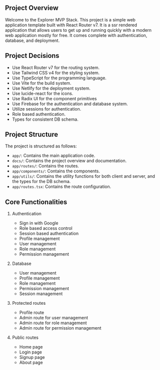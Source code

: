 ## Project Overview

Welcome to the Explorer MVP Stack. This project is a simple web application template built with React Router v7. It is a ssr rendered application that allows users to get up and running quickly with a modern web application mostly for free. It comes complete with authentication, database, and deployment.

## Project Decisions

-   Use React Router v7 for the routing system.
-   Use Tailwind CSS v4 for the styling system.
-   Use TypeScript for the programming language.
-   Use Vite for the build system.
-   Use Netlify for the deployment system.
-   Use lucide-react for the icons.
-   Use Radix UI for the component primitives
-   Use Firebase for the authentication and database system.
-   Utilize sessions for authentication.
-   Role based authentication.
-   Types for consistent DB schema.

## Project Structure

The project is structured as follows:

-   `app/`: Contains the main application code.
-   `docs/`: Contains the project overview and documentation.
-   `app/routes/`: Contains the routes.
-   `app/components/`: Contains the components.
-   `app/utils/`: Contains the utility functions for both client and server, and the types for the DB schema.
-   `app/routes.tsx`: Contains the route configuration.

## Core Functionalities

1. Authentication
   -   Sign in with Google
   -   Role based access control
   -   Session based authentication
   -   Profile management
   -   User management
   -   Role management
   -   Permission management

2. Database
    - User management
    - Profile management
    - Role management
    - Permission management
    - Session management

3. Protected routes
   - Profile route
   - Admin route for user management
   - Admin route for role management
   - Admin route for permission management

4. Public routes
   - Home page
   - Login page
   - Signup page
   - About page
